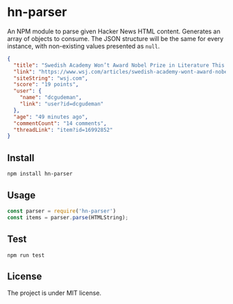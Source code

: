 # hn-parser
An NPM module to parse given Hacker News HTML content. Generates an array of objects to consume. The JSON structure will be the same for every instance, with non-existing values presented as `null`.

```json
{
  "title": "Swedish Academy Won’t Award Nobel Prize in Literature This Year",
  "link": "https://www.wsj.com/articles/swedish-academy-wont-award-nobel-prize-in-literature-this-year-1525419104",
  "siteString": "wsj.com",
  "score": "19 points",
  "user": {
    "name": "dcgudeman",
    "link": "user?id=dcgudeman"
  },
  "age": "49 minutes ago",
  "commentCount": "14 comments",
  "threadLink": "item?id=16992852"
}
```

## Install
```
npm install hn-parser
```

## Usage
```js
const parser = require('hn-parser')
const items = parser.parse(HTMLString);
```

## Test
```
npm run test
```

## License
The project is under MIT license.